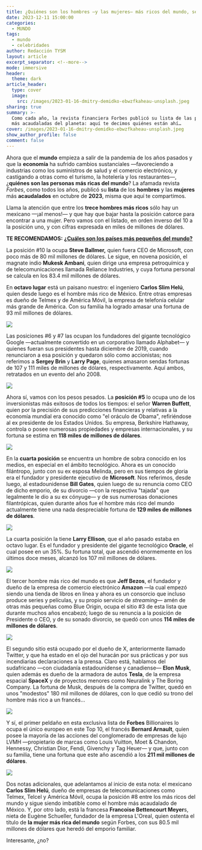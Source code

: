 ```yaml
---
title: ¿Quiénes son los hombres —y las mujeres— más ricos del mundo, según Forbes?
date: 2023-12-11 15:00:00
categories:
  - MUNDO
tags:
  - mundo
  - celebridades
author: Redacción TYSM
layout: article
excerpt_separator: <!--more-->
mode: immersive
header:
  theme: dark
article_header:
  type: cover
  image:
    src: /images/2023-01-16-dmitry-demidko-ebwzfkaheau-unsplash.jpeg
sharing: true
summary: >-
  Como cada año, la revista financiera Forbes publicó su lista de las personas
  más acaudaladas del planeta: aquí te decimos quiénes están ahí…
cover: /images/2023-01-16-dmitry-demidko-ebwzfkaheau-unsplash.jpeg
show_author_profile: false
comment: false
---
```

Ahora que el **mundo** empieza a salir de la pandemia de los años pasados y que la **economía** ha sufrido cambios sustanciales —favoreciendo a industrias como los suministros de salud y el comercio electrónico, y castigando a otras como el turismo, la hotelería y los restaurantes—, ¿**quiénes son las personas más ricas del mundo**? La afamada revista *Forbes*, como todos los años, publicó su **lista** de los **hombres** y las **mujeres** más **acaudalados**&nbsp;en octubre de **2023**, misma que aquí te compartimos.

Llama la atención que entre los **trece hombres más ricos** sólo hay un mexicano —¡al menos!— y que hay que bajar hasta la posición catorce para encontrar a una mujer. Pero vamos con el listado, en orden inverso del 10 a la posición uno, y con cifras expresada en miles de millones de dólares.

**TE RECOMENDAMOS:** [**¿Cuáles son los países más pequeños del mundo?**](https://blog.tonoysumariachi.com/mundo/2022/08/29/cuales-son-los-paises-mas-pequenos-del-mundo.html)

La posición \#10 la ocupa **Steve Ballmer,** quien fuera CEO de Microsoft, con poco más de 80 mil millones de dólares. Le sigue, en novena posición, el magnate indio **Mukesk Ambani**, quien dirige una empresa petroquímica y de telecomunicaciones llamada Reliance Industries, y cuya fortuna personal se calcula en los 83.4 mil millones de dólares.

En **octavo lugar** está un paisano nuestro: el ingeniero **Carlos Slim Helú**, quien desde luego es el hombre más rico de México. Entre otras empresas es dueño de Telmex y de América Móvil, la empresa de telefonía celular más grande de América. Con su familia ha logrado amasar una fortuna de 93 mil millones de dólares.

![](https://upload.wikimedia.org/wikipedia/commons/thumb/b/bf/Carlos_Slim_%2845680472234%29_%28cropped%29.jpg/731px-Carlos_Slim_%2845680472234%29_%28cropped%29.jpg)

Las posiciones \#6 y \#7 las ocupan los fundadores del gigante tecnológico Google —actualmente convertido en un corporativo llamado Alphabet— y quienes fueran sus presidentes hasta diciembre de 2019, cuando renunciaron a esa posición y quedaron sólo como accionistas; nos referimos a **Sergey Brin** y **Larry Page**, quienes amasaron sendas fortunas de 107 y 111 miles de millones de dólares, respectivamente. Aquí ambos, retratados en un evento del año 2008.

![](https://upload.wikimedia.org/wikipedia/commons/thumb/d/df/Schmidt-Brin-Page-20080520_%28cropped%29.jpg/941px-Schmidt-Brin-Page-20080520_%28cropped%29.jpg)

Ahora sí, vamos con los pesos pesados. La **posición \#5** lo ocupa uno de los inversionistas más exitosos de todos los tiempos: el señor **Warren Buffett**, quien por la precisión de sus predicciones financieras y relativas a la economía mundial era conocido como "el oráculo de Obama", refiriéndose al ex presidente de los Estados Unidos. Su empresa, Berkshire Hathaway, controla o posee numerosas propiedades y empresas internacionales, y su fortuna se estima en **118 miles de millones de dólares**.

![](https://upload.wikimedia.org/wikipedia/commons/thumb/a/af/Warren_Buffett_at_the_2015_SelectUSA_Investment_Summit.jpg/903px-Warren_Buffett_at_the_2015_SelectUSA_Investment_Summit.jpg)

En la **cuarta posición** se encuentra un hombre de sobra conocido en los medios, en especial en el ámbito tecnológico. Ahora es un conocido filántropo, junto con su ex esposa Melinda, pero en sus tiempos de gloria era el fundador y presidente ejecutivo de **Microsoft**. Nos referimos, desde luego, al estadounidense **Bill Gates**, quien luego de su renuncia como CEO de dicho emporio, de su divorcio —con la respectiva "tajada" que legalmente le dio a su ex cónyuge— y de sus numerosas donaciones filantrópicas, quien durante años fue el hombre más rico del mundo actualmente tiene una nada despreciable fortuna de **129 miles de millones de dólares**.

![](https://upload.wikimedia.org/wikipedia/commons/thumb/e/e1/Bill_Gates%2C_WEF_2009_Davos.jpg/1024px-Bill_Gates%2C_WEF_2009_Davos.jpg)

La cuarta posición la tiene&nbsp;**Larry Ellison**, que el año pasado estaba en octavo lugar. Es el fundador y presidente del gigante tecnológico **Oracle**, el cual posee en un 35%. Su fortuna total, que ascendió enormemente en los últimos doce meses, alcanzó los 107 mil millones de dólares.

![](https://upload.wikimedia.org/wikipedia/commons/thumb/6/69/Larry_Ellison_2013_%289887589546%29.jpg/1024px-Larry_Ellison_2013_%289887589546%29.jpg)

El tercer hombre más rico del mundo es que **Jeff Bezos**, el fundador y dueño de la empresa de comercio electrónico **Amazon** —la cual empezó siendo una tienda de libros en línea y ahora es un consorcio que incluso produce series y películas, y su propio servicio de *streaming*— amén de otras más pequeñas como Blue Origin, ocupa el sitio \#3 de esta lista que durante muchos años encabezó; luego de su renuncia a la posición de Presidente o CEO, y de su sonado divorcio, se quedó con unos&nbsp;**114 miles de millones de dólares**.

![](https://upload.wikimedia.org/wikipedia/commons/thumb/0/09/Jeff_Bezos_Unveils_Blue_Origin_Lunar_Lander.jpg/1024px-Jeff_Bezos_Unveils_Blue_Origin_Lunar_Lander.jpg)

El segundo sitio está ocupado por el dueño de X, anteriormente llamado Twitter, y que ha estado en el ojo del huracán por sus prácticas y por sus incendiarias declaraciones a la prensa. Claro está, hablamos del sudafricano —con ciudadanía estadounidense y canadiense— **Elon Musk**, quien además es dueño de la armadora de autos **Tesla**, de la empresa espacial **SpaceX** y de proyectos menores como Neuralink y The Boring Company. La fortuna de Musk, después de la compra de Twitter, quedó en unos "modestos" 180 mil millones de dólares, con lo que cedió su trono del hombre más rico a un francés…

![](https://upload.wikimedia.org/wikipedia/commons/thumb/3/34/Elon_Musk_Royal_Society_%28crop2%29.jpg/773px-Elon_Musk_Royal_Society_%28crop2%29.jpg)

Y sí, el primer peldaño en esta exclusiva lista de **Forbes** Billionaires lo ocupa el único europeo en este Top 10, el francés **Bernard Arnault**, quien posee la mayoría de las acciones del conglomerado de empresas de lujo LVMH —propietario de marcas como Louis Vuitton, Moet & Chandon, Hennessy, Christian Dior, Fendi, Givenchy y Tag Heuer— y que, junto con su familia, tiene una fortuna que este año ascendió a los **211 mil millones de dólares**.

![](https://upload.wikimedia.org/wikipedia/commons/thumb/b/bb/Bernard_Arnault_%283%29_-_2017.jpg/1024px-Bernard_Arnault_%283%29_-_2017.jpg)

Dos notas adicionales, que adelantamos al inicio de esta nota: el mexicano **Carlos Slim Helú**, dueño de empresas de telecomunicaciones como Telmex, Telcel y América Móvil, ocupa la posición \#8 entre los más ricos del mundo y sigue siendo imbatible como el hombre más acaudalado de México. Y, por otro lado, está la francesa **Francoise Bettencourt Meyer**s, nieta de Eugène Schueller, fundador de la empresa L'Oreal, quien ostenta el título de **la mujer más rica del mundo** según Forbes, con sus 80.5 mil millones de dólares que heredó del emporio familiar.

Interesante, ¿no?